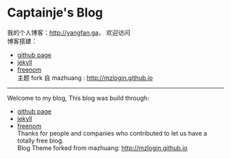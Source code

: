 # Captainje's Blog

我的个人博客：<http://yangfan.ga>， 欢迎访问    
博客搭建：
* [github page](https://help.github.com/categories/github-pages-basics/)
* [jekyll](https://jekyllrb.com/)
* [freenom](www.freenom.com)    
主题 fork 自 mazhuang : <http://mzlogin.github.io>

------------------------------------------------------------------------
Welcome to my blog,
This blog was build through:   
* [github page](https://help.github.com/categories/github-pages-basics/)
* [jekyll](https://jekyllrb.com/) 
* [freenom](www.freenom.com)    
Thanks for people and companies who contributed to let us have a totally free blog.    
Blog Theme forked from mazhuang: http://mzlogin.github.io


